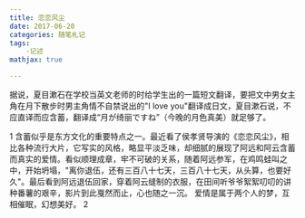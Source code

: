 ```yaml
---
title: 恋恋风尘
date: 2017-06-20
categories: 随笔札记
tags:
    -记述
mathjax: true

---
```

  据说，夏目漱石在学校当英文老师的时给学生出的一篇短文翻译，要把文中男女主角在月下散步时男主角情不自禁说出的"I love you"翻译成日文，夏目漱石说，不应直译而应含蓄，翻译成“月が绮丽ですね”（今晚的月色真美）就足够了。
<!-- more -->
1
含蓄似乎是东方文化的重要特点之一。最近看了侯孝贤导演的《恋恋风尘》，相比各种流行大片，它写实的风格，略显平淡乏味，却细腻的展现了阿远和阿云含蓄而真实的爱情。看似顺理成章，牢不可破的关系，随着阿远参军，在鸡鸣蛙叫之中，开始坍塌，"离你退伍，还有三百八十七天，三百八十七天，从头算，也要好久"。最后看到阿远退伍回家，穿着阿云缝制的衣服，在田间听爷爷絮絮叨叨的讲种番薯的艰辛，影片到此戛然而止，心也随之一沉。
爱情是属于两个人的梦，互相催眠，幻想美好。
2
